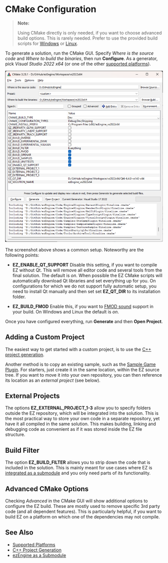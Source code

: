 # CMake Configuration

> **Note:**
>
> Using CMake directly is only needed, if you want to choose advanced build options. This is rarely needed. Prefer to use the provided build scripts for [Windows](build-windows.md) or [Linux](build-linux.md).

To generate a solution, run the CMake GUI. Specify *Where is the source code* and *Where to build the binaries*, then run **Configure**. As a generator, pick *Visual Studio 2022 x64* (or one of the other [supported platforms](supported-platforms.md)).

![CMake configuration](media/cmake-config.png)

The screenshot above shows a common setup. Noteworthy are the following points:

* **EZ_ENABLE_QT_SUPPORT** Disable this setting, if you want to compile EZ without Qt. This will remove all editor code and several tools from the final solution. The default is *on*. When possible the EZ CMake scripts will automatically download Qt libraries and set everything up for you. On configurations for which we do not support fully automatic setup, you need to install Qt manually and then set set **EZ_QT_DIR** to its installation folder.

* **EZ_BUILD_FMOD** Enable this, if you want to [FMOD sound](../sound/fmod/fmod-overview.md) support in your build. On Windows and Linux the default is *on*.

Once you have configured everything, run **Generate** and then **Open Project**.

## Adding a Custom Project

The easiest way to get started with a custom project, is to use the [C++ project generation](../custom-code/cpp/cpp-project-generation.md).

Another method is to copy an existing sample, such as the [Sample Game Plugin](../../samples/sample-game-plugin.md). For starters, just create it in the same location, within the EZ source tree. If you want to move it into your own repository, you can then reference its location as an *external project* (see below).

## External Projects

The options **EZ_EXTERNAL_PROJECT_1-3** allow you to specify folders outside the EZ repository, which will be integrated into the solution. This is the most practical way to store your own code in a separate repository, yet have it all compiled in the same solution. This makes building, linking and debugging code as convenient as if it was stored inside the EZ file structure.

## Build Filter

The option **EZ_BUILD_FILTER** allows you to strip down the code that is included in the solution. This is mainly meant for use cases where EZ is [integrated as a submodule](submodule.md) and you only need parts of its functionality.

## Advanced CMake Options

Checking *Advanced* in the CMake GUI will show additional options to configure the EZ build. These are mostly used to remove specific 3rd party code (and all dependent features). This is particularly helpful, if you want to build EZ on a platform on which one of the dependencies may not compile.

## See Also

* [Supported Platforms](supported-platforms.md)
* [C++ Project Generation](../custom-code/cpp/cpp-project-generation.md)
* [ezEngine as a Submodule](submodule.md)
